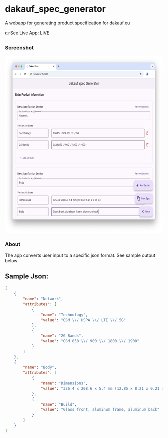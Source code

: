 # dakauf_spec_generator

A webapp for generating product specification for dakauf.eu

👉See Live App: [LIVE](https://www.csonah.com)

### Screenshot

<p align="center">
<img height="567" src="https://github.com/cs-onah/dakauf_spec_generator/blob/main/docs/image.png" alt="Loading photo" loading="eager">
</p>

### About

The app converts user input to a specific json format. See sample output below

## Sample Json:
```json
[
    {
        "name": "Network",
        "attributes": [
            {
                "name": "Technology",
                "value": "GSM \\/ HSPA \\/ LTE \\/ 5G"
            },
            {
                "name": "2G Bands",
                "value": "GSM 850 \\/ 900 \\/ 1800 \\/ 1900"
            }
        ]
    },
    {
        "name": "Body",
        "attributes": [
            {
                "name": "Dimensions",
                "value": "326.4 x 208.6 x 5.4 mm (12.85 x 8.21 x 0.21 in)"
            },
            {
                "name": "Build",
                "value": "Glass front, aluminum frame, aluminum back"
            }
        ]
    }
]
```
